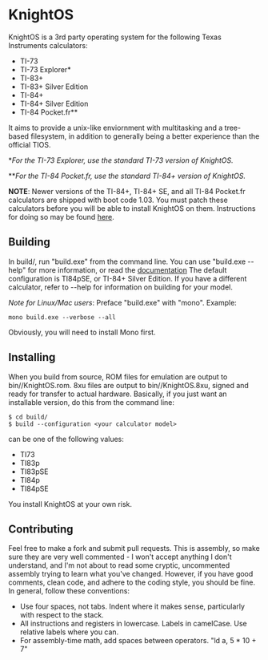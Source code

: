 # KnightOS

KnightOS is a 3rd party operating system for the following Texas Instruments calculators:

* TI-73
* TI-73 Explorer\*
* TI-83+
* TI-83+ Silver Edition
* TI-84+
* TI-84+ Silver Edition
* TI-84 Pocket.fr\*\*

It aims to provide a unix-like enviornment with multitasking and a tree-based filesystem,
in addition to generally being a better experience than the official TIOS.

\**For the TI-73 Explorer, use the standard TI-73 version of KnightOS.*

\*\**For the TI-84 Pocket.fr, use the standard TI-84+ version of KnightOS.*

**NOTE**: Newer versions of the TI-84+, TI-84+ SE, and all TI-84 Pocket.fr calculators are shipped
with boot code 1.03. You must patch these calculators before you will be able to install KnightOS
on them. Instructions for doing so may be found
[here](https://github.com/SirCmpwn/KnightOS/tree/master/boot-patch).

## Building

In build/, run "build.exe" from the command line. You can use "build.exe --help" for more
information, or read the
[documentation](https://github.com/SirCmpwn/KnightOS/blob/master/docs/build/build-tool.md)
The default configuration is TI84pSE, or TI-84+ Silver Edition. If you have a different
calculator, refer to --help for information on building for your model.

*Note for Linux/Mac users*: Preface "build.exe" with "mono". Example:

    mono build.exe --verbose --all

Obviously, you will need to install Mono first.

## Installing

When you build from source, ROM files for emulation are output to bin/<configuration>/KnightOS.rom.
8xu files are output to bin/<configuration>/KnightOS.8xu, signed and ready for transfer to actual
hardware. Basically, if you just want an installable version, do this from the command line:

    $ cd build/
    $ build --configuration <your calculator model>

<your calculator model> can be one of the following values:

* TI73
* TI83p
* TI83pSE
* TI84p
* TI84pSE

You install KnightOS at your own risk.

## Contributing

Feel free to make a fork and submit pull requests. This is assembly, so make sure they are very well
commented - I won't accept anything I don't understand, and I'm not about to read some cryptic,
uncommented assembly trying to learn what you've changed. However, if you have good comments, clean
code, and adhere to the coding style, you should be fine. In general, follow these conventions:

* Use four spaces, not tabs. Indent where it makes sense, particularly with respect to the stack.
* All instructions and registers in lowercase. Labels in camelCase. Use relative labels where you can.
* For assembly-time math, add spaces between operators. "ld a, 5 * 10 + 7"